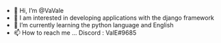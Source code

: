 - 👋 Hi, I’m @VaVale
- 👀 I am interested in developing applications with the django framework
- 🌱 I’m currently learning the python language and English
- 📫 How to reach me ... Discord : ValE#9685

<!---
VaVale/VaVale is a ✨ special ✨ repository because its `README.md` (this file) appears on your GitHub profile.
You can click the Preview link to take a look at your changes.
--->
